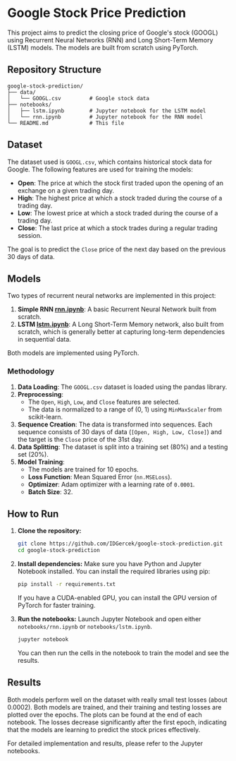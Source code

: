 # Google Stock Price Prediction

This project aims to predict the closing price of Google's stock (GOOGL) using Recurrent Neural Networks (RNN) and Long Short-Term Memory (LSTM) models. The models are built from scratch using PyTorch.

## Repository Structure

```
google-stock-prediction/
├── data/
│   └── GOOGL.csv         # Google stock data
├── notebooks/
│   ├── lstm.ipynb        # Jupyter notebook for the LSTM model
│   └── rnn.ipynb         # Jupyter notebook for the RNN model
└── README.md             # This file
```

## Dataset

The dataset used is `GOOGL.csv`, which contains historical stock data for Google. The following features are used for training the models:
- **Open**: The price at which the stock first traded upon the opening of an exchange on a given trading day.
- **High**: The highest price at which a stock traded during the course of a trading day.
- **Low**: The lowest price at which a stock traded during the course of a trading day.
- **Close**: The last price at which a stock trades during a regular trading session.

The goal is to predict the `Close` price of the next day based on the previous 30 days of data.

## Models

Two types of recurrent neural networks are implemented in this project:

1.  **Simple RNN [rnn.ipynb](/notebooks/rnn.ipynb)**: A basic Recurrent Neural Network built from scratch.
2.  **LSTM [lstm.ipynb](/notebooks/lstm.ipynb)**: A Long Short-Term Memory network, also built from scratch, which is generally better at capturing long-term dependencies in sequential data.

Both models are implemented using PyTorch.

### Methodology

1.  **Data Loading**: The `GOOGL.csv` dataset is loaded using the pandas library.
2.  **Preprocessing**:
    - The `Open`, `High`, `Low`, and `Close` features are selected.
    - The data is normalized to a range of (0, 1) using `MinMaxScaler` from scikit-learn.
3.  **Sequence Creation**: The data is transformed into sequences. Each sequence consists of 30 days of data (`[Open, High, Low, Close]`) and the target is the `Close` price of the 31st day.
4.  **Data Splitting**: The dataset is split into a training set (80%) and a testing set (20%).
5.  **Model Training**:
    - The models are trained for 10 epochs.
    - **Loss Function**: Mean Squared Error (`nn.MSELoss`).
    - **Optimizer**: Adam optimizer with a learning rate of `0.0001`.
    - **Batch Size**: 32.

## How to Run

1.  **Clone the repository:**
    ```bash
    git clone https://github.com/IDGercek/google-stock-prediction.git
    cd google-stock-prediction
    ```

2.  **Install dependencies:**
    Make sure you have Python and Jupyter Notebook installed. You can install the required libraries using pip:
    ```bash
    pip install -r requirements.txt
    ```
    If you have a CUDA-enabled GPU, you can install the GPU version of PyTorch for faster training.

3.  **Run the notebooks:**
    Launch Jupyter Notebook and open either `notebooks/rnn.ipynb` or `notebooks/lstm.ipynb`.
    ```bash
    jupyter notebook
    ```
    You can then run the cells in the notebook to train the model and see the results.

## Results

Both models perform well on the dataset with really small test losses (about 0.0002). Both models are trained, and their training and testing losses are plotted over the epochs. The plots can be found at the end of each notebook. The losses decrease significantly after the first epoch, indicating that the models are learning to predict the stock prices effectively.

For detailed implementation and results, please refer to the Jupyter notebooks.
